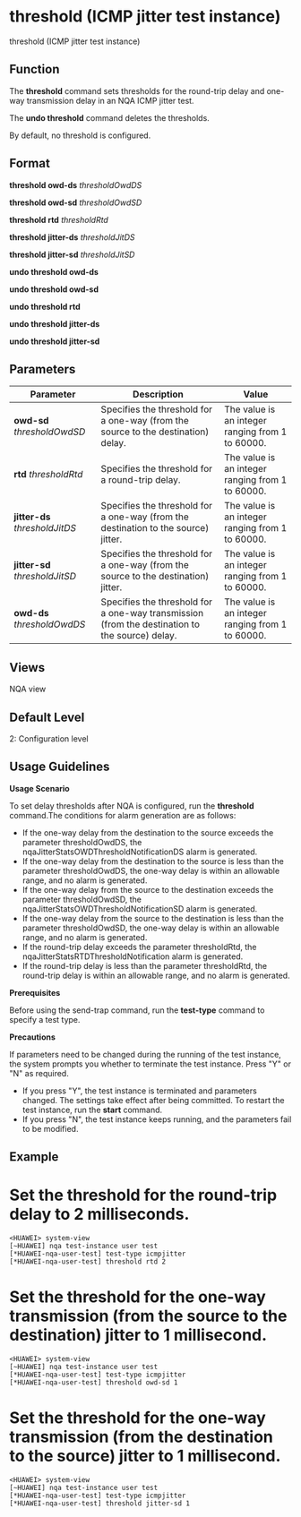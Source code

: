 threshold (ICMP jitter test instance)
=====================================

threshold (ICMP jitter test instance)

Function
--------



The **threshold** command sets thresholds for the round-trip delay and one-way transmission delay in an NQA ICMP jitter test.

The **undo threshold** command deletes the thresholds.



By default, no threshold is configured.


Format
------

**threshold owd-ds** *thresholdOwdDS*

**threshold owd-sd** *thresholdOwdSD*

**threshold rtd** *thresholdRtd*

**threshold jitter-ds** *thresholdJitDS*

**threshold jitter-sd** *thresholdJitSD*

**undo threshold owd-ds**

**undo threshold owd-sd**

**undo threshold rtd**

**undo threshold jitter-ds**

**undo threshold jitter-sd**


Parameters
----------

| Parameter | Description | Value |
| --- | --- | --- |
| **owd-sd** *thresholdOwdSD* | Specifies the threshold for a one-way (from the source to the destination) delay. | The value is an integer ranging from 1 to 60000. |
| **rtd** *thresholdRtd* | Specifies the threshold for a round-trip delay. | The value is an integer ranging from 1 to 60000. |
| **jitter-ds** *thresholdJitDS* | Specifies the threshold for a one-way (from the destination to the source) jitter. | The value is an integer ranging from 1 to 60000. |
| **jitter-sd** *thresholdJitSD* | Specifies the threshold for a one-way (from the source to the destination) jitter. | The value is an integer ranging from 1 to 60000. |
| **owd-ds** *thresholdOwdDS* | Specifies the threshold for a one-way transmission (from the destination to the source) delay. | The value is an integer ranging from 1 to 60000. |



Views
-----

NQA view


Default Level
-------------

2: Configuration level


Usage Guidelines
----------------

**Usage Scenario**

To set delay thresholds after NQA is configured, run the **threshold** command.The conditions for alarm generation are as follows:

* If the one-way delay from the destination to the source exceeds the parameter thresholdOwdDS, the nqaJitterStatsOWDThresholdNotificationDS alarm is generated.
* If the one-way delay from the destination to the source is less than the parameter thresholdOwdDS, the one-way delay is within an allowable range, and no alarm is generated.
* If the one-way delay from the source to the destination exceeds the parameter thresholdOwdSD, the nqaJitterStatsOWDThresholdNotificationSD alarm is generated.
* If the one-way delay from the source to the destination is less than the parameter thresholdOwdSD, the one-way delay is within an allowable range, and no alarm is generated.
* If the round-trip delay exceeds the parameter thresholdRtd, the nqaJitterStatsRTDThresholdNotification alarm is generated.
* If the round-trip delay is less than the parameter thresholdRtd, the round-trip delay is within an allowable range, and no alarm is generated.

**Prerequisites**

Before using the send-trap command, run the **test-type** command to specify a test type.

**Precautions**

If parameters need to be changed during the running of the test instance, the system prompts you whether to terminate the test instance. Press "Y" or "N" as required.

* If you press "Y", the test instance is terminated and parameters changed. The settings take effect after being committed. To restart the test instance, run the **start** command.
* If you press "N", the test instance keeps running, and the parameters fail to be modified.

Example
-------

# Set the threshold for the round-trip delay to 2 milliseconds.
```
<HUAWEI> system-view
[~HUAWEI] nqa test-instance user test
[*HUAWEI-nqa-user-test] test-type icmpjitter
[*HUAWEI-nqa-user-test] threshold rtd 2

```

# Set the threshold for the one-way transmission (from the source to the destination) jitter to 1 millisecond.
```
<HUAWEI> system-view
[~HUAWEI] nqa test-instance user test
[*HUAWEI-nqa-user-test] test-type icmpjitter
[*HUAWEI-nqa-user-test] threshold owd-sd 1

```

# Set the threshold for the one-way transmission (from the destination to the source) jitter to 1 millisecond.
```
<HUAWEI> system-view
[~HUAWEI] nqa test-instance user test
[*HUAWEI-nqa-user-test] test-type icmpjitter
[*HUAWEI-nqa-user-test] threshold jitter-sd 1

```